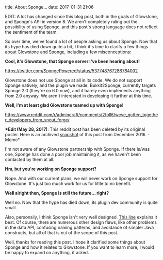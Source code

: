 title: About Sponge...
date: 2017-01-31 21:06

EDIT: A lot has changed since this blog post, both in the goals of Glowstone, and Sponge's API in version 8. We aren't completely ruling out the possibility of using Sponge, and this post's strong language does not reflect the sentiment of the team.

So over time, we've found a lot of people asking us about Sponge. Now that its hype has died down quite a bit, I think it's time to clarify a few things about Glowstone and Sponge, including a few misconceptions:

**Cool, it's Glowstone, that Sponge server I've been hearing about!**

https://twitter.com/SpongePowered/status/537748767286784002

Glowstone does not use Sponge at all in its code. We do not support Sponge natively, and the plugin we made, Bukkit2Sponge, currently targets Sponge 2.0 (they're on 6.0 now), and it barely even implements anything from 2.0 anyway. We aren't interested in developing it further at this time.

**Well, I'm at least glad Glowstone teamed up with Sponge!**

https://www.reddit.com/r/admincraft/comments/2foll6/weve_gotten_together_developers_from_spout_forge/

**\*Edit (May 28, 2017)**: This reddit post has been deleted by its original poster. Here is an archived [snapshot](https://web.archive.org/web/20161210172443/https://www.reddit.com/r/admincraft/comments/2foll6/weve_gotten_together_developers_from_spout_forge/) of this post from December 2016. -Momo\*

I'm not aware of any Glowstone partnership with Sponge. If there is/was one, Sponge has done a poor job maintaining it, as we haven't been contacted by them at all.

**Hm, but you're working on Sponge support?**

Nope. And with our current plans, we will never work on Sponge support for Glowstone. It's just too much work for us for little to no benefit.

**Well alright then, Sponge is still the future... right?**

Well no. Now that the hype has died down, its plugin dev community is quite small.

Also, personally, I think Sponge isn't very well designed. [This line](https://github.com/SpongePowered/SpongeAPI/blob/stable-7/src/main/java/org/spongepowered/api/data/value/mutable/CompositeValueStore.java#L49) explains it best. Of course, there are numerous other design flaws, like other problems in the data API, confusing naming patterns, and avoidance of simpler Java constructs, but all of that is out of the scope of this post.

Well, thanks for reading this post. I hope it clarified some things about Sponge and how it relates to Glowstone. If you want to learn more, I would be happy to expand on anything, if asked.
